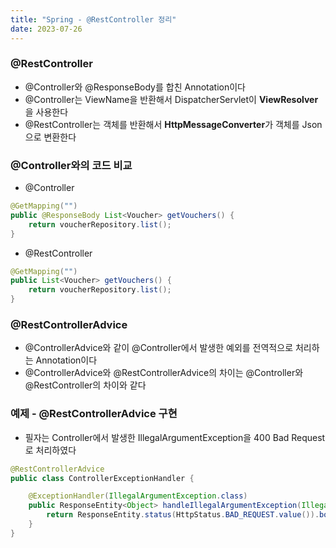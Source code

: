 ```yaml
---
title: "Spring - @RestController 정리"
date: 2023-07-26
---
```


### @RestController
- @Controller와 @ResponseBody를 합친 Annotation이다
- @Controller는 ViewName을 반환해서 DispatcherServlet이 **ViewResolver**을 사용한다
- @RestController는 객체를 반환해서 **HttpMessageConverter**가 객체를 Json으로 변환한다

### @Controller와의 코드 비교
- @Controller
```java
@GetMapping("")
public @ResponseBody List<Voucher> getVouchers() {
    return voucherRepository.list();
}
```
- @RestController
```java
@GetMapping("")
public List<Voucher> getVouchers() {
    return voucherRepository.list();
}
```

### @RestControllerAdvice
- @ControllerAdvice와 같이 @Controller에서 발생한 예외를 전역적으로 처리하는 Annotation이다
- @ControllerAdvice와 @RestControllerAdvice의 차이는 @Controller와 @RestController의 차이와 같다

### 예제 - @RestControllerAdvice 구현
- 필자는 Controller에서 발생한 IllegalArgumentException을 400 Bad Request로 처리하였다
```java
@RestControllerAdvice
public class ControllerExceptionHandler {

    @ExceptionHandler(IllegalArgumentException.class)
    public ResponseEntity<Object> handleIllegalArgumentException(IllegalArgumentException e) {
        return ResponseEntity.status(HttpStatus.BAD_REQUEST.value()).body(e.getMessage());
    }
}
```
